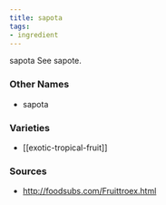 ```yaml
---
title: sapota
tags:
- ingredient
---
```

sapota See sapote.

### Other Names

* sapota

### Varieties

* [[exotic-tropical-fruit]]

### Sources
* http://foodsubs.com/Fruittroex.html
